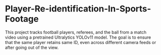 # Player-Re-identification-In-Sports-Footage
This project tracks football players, referees, and the ball from a match video using a pretrained Ultralytics YOLOv11 model. The goal is to ensure that the same player retains same ID, even across different camera feeds  or after going out of the view.
